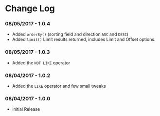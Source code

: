 Change Log
==========

### 08/05/2017 - 1.0.4
* Added `orderBy()` (sorting field and direction `ASC` and `DESC`)
* Added `limit()` Limit results returned, includes Limit and Offset options.

### 08/05/2017 - 1.0.3
* Added the `NOT LIKE` operator

### 08/04/2017 - 1.0.2
* Added the `LIKE` operator and few small tweaks

### 08/04/2017 - 1.0.0
* Initial Release

